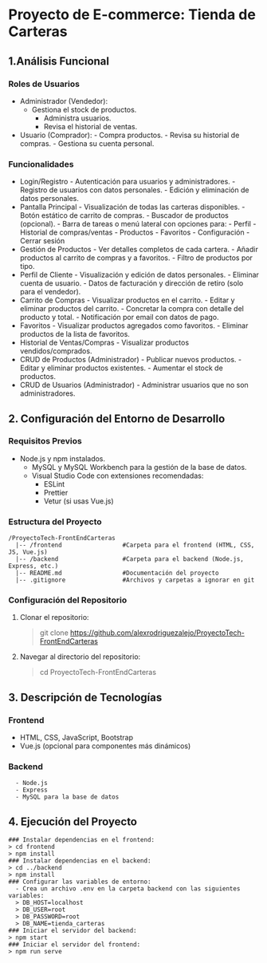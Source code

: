# Proyecto de E-commerce: Tienda de Carteras
  ## 1.Análisis Funcional
  ### Roles de Usuarios
  - Administrador (Vendedor):
    - Gestiona el stock de productos.
        - Administra usuarios.
        - Revisa el historial de ventas.
  - Usuario (Comprador):
        - Compra productos.
        - Revisa su historial de compras.
        - Gestiona su cuenta personal.
  ### Funcionalidades
  - Login/Registro
        - Autenticación para usuarios y administradores.
        - Registro de usuarios con datos personales.
        - Edición y eliminación de datos personales.
  - Pantalla Principal
        - Visualización de todas las carteras disponibles.
        - Botón estático de carrito de compras.
        - Buscador de productos (opcional).
        - Barra de tareas o menú lateral con opciones para:
          - Perfil
          - Historial de compras/ventas
          - Productos
          - Favoritos
          - Configuración
          - Cerrar sesión
  - Gestión de Productos
        - Ver detalles completos de cada cartera.
        - Añadir productos al carrito de compras y a favoritos.
        - Filtro de productos por tipo.
  - Perfil de Cliente
        - Visualización y edición de datos personales.
        - Eliminar cuenta de usuario.
        - Datos de facturación y dirección de retiro (solo para el vendedor).
  - Carrito de Compras
        - Visualizar productos en el carrito.
        - Editar y eliminar productos del carrito.
        - Concretar la compra con detalle del producto y total.
        - Notificación por email con datos de pago.
  - Favoritos
        - Visualizar productos agregados como favoritos.
        - Eliminar productos de la lista de favoritos.
  - Historial de Ventas/Compras
        - Visualizar productos vendidos/comprados.
  - CRUD de Productos (Administrador)
        - Publicar nuevos productos.
        - Editar y eliminar productos existentes.
        - Aumentar el stock de productos.
  - CRUD de Usuarios (Administrador)
        - Administrar usuarios que no son administradores.
  ## 2. Configuración del Entorno de Desarrollo
  ### Requisitos Previos
  - Node.js y npm instalados.
      - MySQL y MySQL Workbench para la gestión de la base de datos.
      - Visual Studio Code con extensiones recomendadas:
        - ESLint
        - Prettier
        - Vetur (si usas Vue.js)
  ### Estructura del Proyecto
    /ProyectoTech-FrontEndCarteras
      |-- /frontend                 #Carpeta para el frontend (HTML, CSS, JS, Vue.js)
      |-- /backend                  #Carpeta para el backend (Node.js, Express, etc.)
      |-- README.md                 #Documentación del proyecto
      |-- .gitignore                #Archivos y carpetas a ignorar en git
  ### Configuración del Repositorio
  1. Clonar el repositorio:
      > git clone https://github.com/alexrodriguezalejo/ProyectoTech-FrontEndCarteras
  2. Navegar al directorio del repositorio:
      > cd ProyectoTech-FrontEndCarteras

  ## 3. Descripción de Tecnologías
  ### Frontend
  - HTML, CSS, JavaScript, Bootstrap
  - Vue.js (opcional para componentes más dinámicos)
  ### Backend
      - Node.js
      - Express
      - MySQL para la base de datos
  ## 4. Ejecución del Proyecto
    ### Instalar dependencias en el frontend:
    > cd frontend
    > npm install
    ### Instalar dependencias en el backend:
    > cd ../backend
    > npm install
    ### Configurar las variables de entorno:
      - Crea un archivo .env en la carpeta backend con las siguientes variables:
      > DB_HOST=localhost
      > DB_USER=root
      > DB_PASSWORD=root
      > DB_NAME=tienda_carteras
    ### Iniciar el servidor del backend:
    > npm start
    ### Iniciar el servidor del frontend:
    > npm run serve
